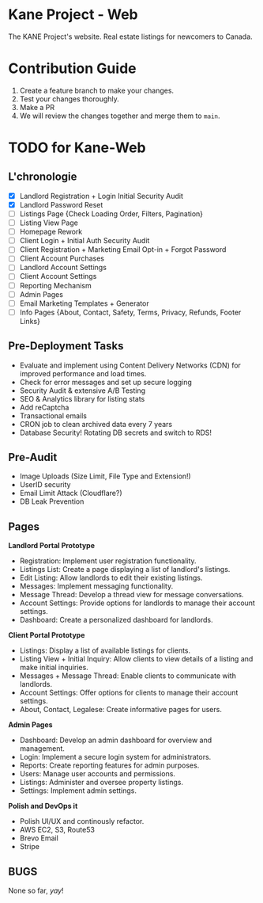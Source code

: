 # Kane Project - Web

The KANE Project's website. Real estate listings for newcomers to Canada.

# Contribution Guide

1. Create a feature branch to make your changes.
2. Test your changes thoroughly.
3. Make a PR
4. We will review the changes together and merge them to `main`.

# TODO for Kane-Web

## L'chronologie

- [x] Landlord Registration + Login Initial Security Audit
- [x] Landlord Password Reset
- [ ] Listings Page {Check Loading Order, Filters, Pagination}
- [ ] Listing View Page
- [ ] Homepage Rework
- [ ] Client Login + Initial Auth Security Audit
- [ ] Client Registration + Marketing Email Opt-in + Forgot Password
- [ ] Client Account Purchases
- [ ] Landlord Account Settings
- [ ] Client Account Settings
- [ ] Reporting Mechanism
- [ ] Admin Pages
- [ ] Email Marketing Templates + Generator
- [ ] Info Pages {About, Contact, Safety, Terms, Privacy, Refunds, Footer Links}

## Pre-Deployment Tasks

- Evaluate and implement using Content Delivery Networks (CDN) for improved performance and load times.
- Check for error messages and set up secure logging
- Security Audit & extensive A/B Testing
- SEO & Analytics library for listing stats
- Add reCaptcha
- Transactional emails
- CRON job to clean archived data every 7 years
- Database Security! Rotating DB secrets and switch to RDS!

## Pre-Audit

- Image Uploads (Size Limit, File Type and Extension!)
- UserID security
- Email Limit Attack (Cloudflare?)
- DB Leak Prevention

## Pages

**Landlord Portal Prototype**

- Registration: Implement user registration functionality.
- Listings List: Create a page displaying a list of landlord's listings.
- Edit Listing: Allow landlords to edit their existing listings.
- Messages: Implement messaging functionality.
- Message Thread: Develop a thread view for message conversations.
- Account Settings: Provide options for landlords to manage their account settings.
- Dashboard: Create a personalized dashboard for landlords.

**Client Portal Prototype**

- Listings: Display a list of available listings for clients.
- Listing View + Initial Inquiry: Allow clients to view details of a listing and make initial inquiries.
- Messages + Message Thread: Enable clients to communicate with landlords.
- Account Settings: Offer options for clients to manage their account settings.
- About, Contact, Legalese: Create informative pages for users.

**Admin Pages**

- Dashboard: Develop an admin dashboard for overview and management.
- Login: Implement a secure login system for administrators.
- Reports: Create reporting features for admin purposes.
- Users: Manage user accounts and permissions.
- Listings: Administer and oversee property listings.
- Settings: Implement admin settings.

**Polish and DevOps it**

- Polish UI/UX and continously refactor.
- AWS EC2, S3, Route53
- Brevo Email
- Stripe

## BUGS

None so far, *yay*!